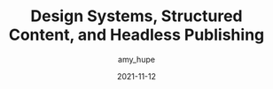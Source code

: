 ---
author: amy_hupe
date: 2021-11-12
permalink: false
tags:
  - design-systems
  - content
  - semantics
  - headless
target_url: https://amyhupe.co.uk/articles/design-systems-structured-content/
title: Design Systems, Structured Content, and Headless Publishing
---